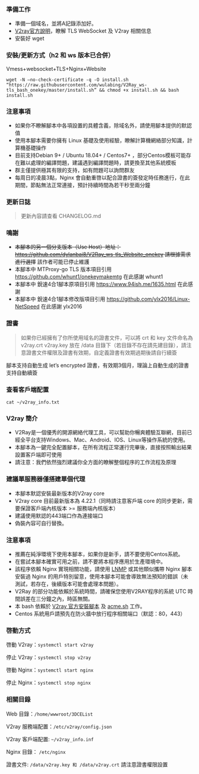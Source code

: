 ### 準備工作
* 準備一個域名，並將A記錄添加好。
* [V2ray官方說明](https://www.v2ray.com/)，瞭解 TLS WebSocket 及 V2ray 相關信息
* 安裝好 wget

### 安裝/更新方式（h2 和 ws 版本已合併）
Vmess+websocket+TLS+Nginx+Website
```
wget -N —no-check-certificate -q -O install.sh “https://raw.githubusercontent.com/wulabing/V2Ray_ws-tls_bash_onekey/master/install.sh” && chmod +x install.sh && bash install.sh
```

### 注意事項
* 如果你不瞭解腳本中各項設置的具體含義，除域名外，請使用腳本提供的默認值
* 使用本腳本需要你擁有 Linux 基礎及使用經驗，瞭解計算機網絡部分知識，計算機基礎操作
* 目前支持Debian 9+ / Ubuntu 18.04+ / Centos7+ ，部分Centos模板可能存在難以處理的編譯問題，建議遇到編譯問題時，請更換至其他系統模板
* 群主僅提供極其有限的支持，如有問題可以詢問群友
* 每周日的凌晨3點，Nginx 會自動重啓以配合證書的簽發定時任務進行，在此期間，節點無法正常連接，預計持續時間為若干秒至兩分鐘

### 更新日誌
> 更新內容請查看 CHANGELOG.md

### 鳴謝
* ~~本腳本的另一個分支版本（Use Host）地址： https://github.com/dylanbai8/V2Ray_ws-tls_Website_onekey 請根據需求進行選擇~~ 該作者可能已停止維護
* 本腳本中 MTProxy-go TLS 版本項目引用 https://github.com/whunt1/onekeymakemtg 在此感謝 whunt1
* 本腳本中 銳速4合1腳本原項目引用 https://www.94ish.me/1635.html 在此感謝
* 本腳本中 銳速4合1腳本修改版項目引用 https://github.com/ylx2016/Linux-NetSpeed 在此感謝 ylx2016

### 證書
> 如果你已經擁有了你所使用域名的證書文件，可以將 crt 和 key 文件命名為 v2ray.crt v2ray.key 放在 /data 目錄下（若目錄不存在請先建目錄），請注意證書文件權限及證書有效期，自定義證書有效期過期後請自行續簽

腳本支持自動生成 let’s encrypted 證書，有效期3個月，理論上自動生成的證書支持自動續簽

### 查看客戶端配置
`cat ~/v2ray_info.txt`

### V2ray 簡介

* V2Ray是一個優秀的開源網絡代理工具，可以幫助你暢爽體驗互聯網，目前已經全平台支持Windows、Mac、Android、IOS、Linux等操作系統的使用。
* 本腳本為一鍵完全配置腳本，在所有流程正常運行完畢後，直接按照輸出結果設置客戶端即可使用
* 請注意：我們依然強烈建議你全方面的瞭解整個程序的工作流程及原理

### 建議單服務器僅搭建單個代理
* 本腳本默認安裝最新版本的V2ray core
* V2ray core 目前最新版本為 4.22.1（同時請注意客戶端 core 的同步更新，需要保證客戶端內核版本 >= 服務端內核版本）
* 建議使用默認的443端口作為連接端口
* 偽裝內容可自行替換。

### 注意事項
* 推薦在純淨環境下使用本腳本，如果你是新手，請不要使用Centos系統。
* 在嘗試本腳本確實可用之前，請不要將本程序應用於生產環境中。
* 該程序依賴 Nginx 實現相關功能，請使用 [LNMP](https://lnmp.org) 或其他類似攜帶 Nginx 腳本安裝過 Nginx 的用戶特別留意，使用本腳本可能會導致無法預知的錯誤（未測試，若存在，後續版本可能會處理本問題）。
* V2Ray 的部分功能依賴於系統時間，請確保您使用V2RAY程序的系統 UTC 時間誤差在三分鐘之內，時區無關。
* 本 bash 依賴於 [V2ray 官方安裝腳本](https://install.direct/go.sh) 及 [acme.sh](https://github.com/Neilpang/acme.sh) 工作。
* Centos 系統用戶請預先在防火牆中放行程序相關端口（默認：80，443）


### 啓動方式

啓動 V2ray：`systemctl start v2ray`

停止 V2ray：`systemctl stop v2ray`

啓動 Nginx：`systemctl start nginx`

停止 Nginx：`systemctl stop nginx`

### 相關目錄

Web 目錄：`/home/wwwroot/3DCEList`

V2ray 服務端配置：`/etc/v2ray/config.json`

V2ray 客戶端配置: `~/v2ray_info.inf`

Nginx 目錄： `/etc/nginx`

證書文件: `/data/v2ray.key 和 /data/v2ray.crt` 請注意證書權限設置

